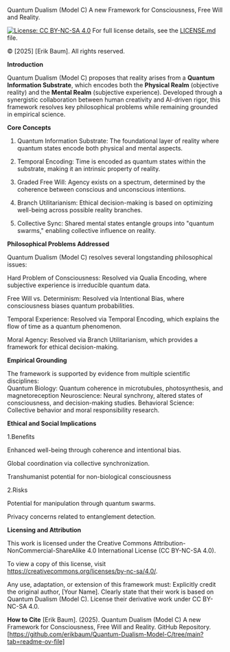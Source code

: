 Quantum Dualism (Model C)
A new Framework for Consciousness, Free Will and Reality.  



[![License: CC BY-NC-SA 4.0](https://img.shields.io/badge/License-CC_BY--NC--SA_4.0-lightgrey.svg)](https://creativecommons.org/licenses/by-nc-sa/4.0/)
For full license details, see the [LICENSE.md](LICENSE.md) file.

© [2025] [Erik Baum]. All rights reserved.



**Introduction**

Quantum Dualism (Model C) proposes that reality arises from a **Quantum Information Substrate**, which encodes both the **Physical Realm** (objective 
reality) and the **Mental Realm** (subjective experience).  Developed through a synergistic collaboration between human creativity and AI-driven rigor, this framework resolves key philosophical problems while remaining grounded in empirical 
science.



**Core Concepts**

1. Quantum Information Substrate: The foundational layer of reality where quantum states encode both physical and mental aspects. 

2. Temporal Encoding: Time is encoded as quantum states within the substrate, making it an intrinsic property of reality.  

3. Graded Free Will: Agency exists on a spectrum, determined by the coherence between conscious and unconscious intentions.

4. Branch Utilitarianism: Ethical decision-making is based on optimizing well-being across possible reality branches.  

5. Collective Sync: Shared mental states entangle groups into "quantum swarms," enabling collective influence on reality.  



**Philosophical Problems Addressed**

Quantum Dualism (Model C) resolves several longstanding philosophical issues:

Hard Problem of Consciousness: Resolved via Qualia Encoding, where subjective experience is irreducible quantum data.

Free Will vs. Determinism: Resolved via Intentional Bias, where consciousness biases quantum probabilities.

Temporal Experience: Resolved via Temporal Encoding, which explains the flow of time as a quantum phenomenon.

Moral Agency: Resolved via Branch Utilitarianism, which provides a framework for ethical decision-making.



**Empirical Grounding**

The framework is supported by evidence from multiple scientific disciplines:  
Quantum Biology: Quantum coherence in microtubules, photosynthesis, and magnetoreception
Neuroscience: Neural synchrony, altered states of consciousness, and decision-making studies.
Behavioral Science: Collective behavior and moral responsibility research.



**Ethical and Social Implications**

1.Benefits

Enhanced well-being through coherence and intentional bias.

Global coordination via collective synchronization.

Transhumanist potential for non-biological consciousness

2.Risks

Potential for manipulation through quantum swarms.

Privacy concerns related to entanglement detection.  




**Licensing and Attribution**

This work is licensed under the Creative Commons Attribution-NonCommercial-ShareAlike 4.0 International License (CC BY-NC-SA 4.0). 

To view a copy of this license, visit https://creativecommons.org/licenses/by-nc-sa/4.0/.

Any use, adaptation, or extension of this framework must:
Explicitly credit the original author, [Your Name].
Clearly state that their work is based on Quantum Dualism (Model C).
License their derivative work under CC BY-NC-SA 4.0.

**How to Cite**
[Erik Baum]. (2025). Quantum Dualism (Model C) A new Framework for Consciousness, Free Will and Reality. GitHub Repository. [https://github.com/erikbaum/Quantum-Dualism-Model-C/tree/main?tab=readme-ov-file]
